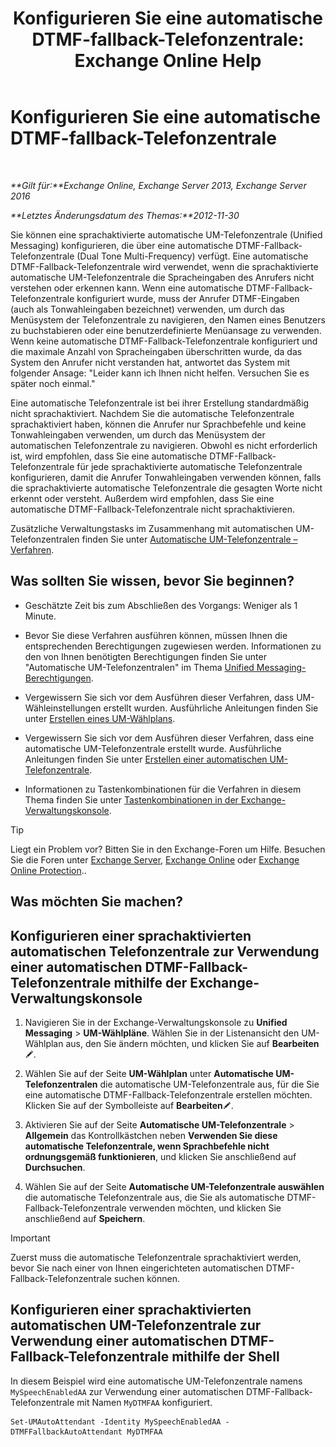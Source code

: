 ﻿---
title: 'Konfigurieren Sie eine automatische DTMF-fallback-Telefonzentrale: Exchange Online Help'
TOCTitle: Konfigurieren Sie eine automatische DTMF-fallback-Telefonzentrale
ms:assetid: a82d85f7-de30-40db-8ee6-b091ac14da9d
ms:mtpsurl: https://technet.microsoft.com/de-de/library/Bb232158(v=EXCHG.150)
ms:contentKeyID: 50476401
ms.date: 05/23/2018
mtps_version: v=EXCHG.150
ms.translationtype: MT
---

# Konfigurieren Sie eine automatische DTMF-fallback-Telefonzentrale

 

_**Gilt für:**Exchange Online, Exchange Server 2013, Exchange Server 2016_

_**Letztes Änderungsdatum des Themas:**2012-11-30_

Sie können eine sprachaktivierte automatische UM-Telefonzentrale (Unified Messaging) konfigurieren, die über eine automatische DTMF-Fallback-Telefonzentrale (Dual Tone Multi-Frequency) verfügt. Eine automatische DTMF-Fallback-Telefonzentrale wird verwendet, wenn die sprachaktivierte automatische UM-Telefonzentrale die Spracheingaben des Anrufers nicht verstehen oder erkennen kann. Wenn eine automatische DTMF-Fallback-Telefonzentrale konfiguriert wurde, muss der Anrufer DTMF-Eingaben (auch als Tonwahleingaben bezeichnet) verwenden, um durch das Menüsystem der Telefonzentrale zu navigieren, den Namen eines Benutzers zu buchstabieren oder eine benutzerdefinierte Menüansage zu verwenden. Wenn keine automatische DTMF-Fallback-Telefonzentrale konfiguriert und die maximale Anzahl von Spracheingaben überschritten wurde, da das System den Anrufer nicht verstanden hat, antwortet das System mit folgender Ansage: "Leider kann ich Ihnen nicht helfen. Versuchen Sie es später noch einmal."

Eine automatische Telefonzentrale ist bei ihrer Erstellung standardmäßig nicht sprachaktiviert. Nachdem Sie die automatische Telefonzentrale sprachaktiviert haben, können die Anrufer nur Sprachbefehle und keine Tonwahleingaben verwenden, um durch das Menüsystem der automatischen Telefonzentrale zu navigieren. Obwohl es nicht erforderlich ist, wird empfohlen, dass Sie eine automatische DTMF-Fallback-Telefonzentrale für jede sprachaktivierte automatische Telefonzentrale konfigurieren, damit die Anrufer Tonwahleingaben verwenden können, falls die sprachaktivierte automatische Telefonzentrale die gesagten Worte nicht erkennt oder versteht. Außerdem wird empfohlen, dass Sie eine automatische DTMF-Fallback-Telefonzentrale nicht sprachaktivieren.

Zusätzliche Verwaltungstasks im Zusammenhang mit automatischen UM-Telefonzentralen finden Sie unter [Automatische UM-Telefonzentrale – Verfahren](um-auto-attendant-procedures-exchange-2013-help.md).

## Was sollten Sie wissen, bevor Sie beginnen?

  - Geschätzte Zeit bis zum Abschließen des Vorgangs: Weniger als 1 Minute.

  - Bevor Sie diese Verfahren ausführen können, müssen Ihnen die entsprechenden Berechtigungen zugewiesen werden. Informationen zu den von Ihnen benötigten Berechtigungen finden Sie unter "Automatische UM-Telefonzentralen" im Thema [Unified Messaging-Berechtigungen](unified-messaging-permissions-exchange-2013-help.md).

  - Vergewissern Sie sich vor dem Ausführen dieser Verfahren, dass UM-Wähleinstellungen erstellt wurden. Ausführliche Anleitungen finden Sie unter [Erstellen eines UM-Wählplans](create-a-um-dial-plan-exchange-2013-help.md).

  - Vergewissern Sie sich vor dem Ausführen dieser Verfahren, dass eine automatische UM-Telefonzentrale erstellt wurde. Ausführliche Anleitungen finden Sie unter [Erstellen einer automatischen UM-Telefonzentrale](create-a-um-auto-attendant-exchange-2013-help.md).

  - Informationen zu Tastenkombinationen für die Verfahren in diesem Thema finden Sie unter [Tastenkombinationen in der Exchange-Verwaltungskonsole](keyboard-shortcuts-in-the-exchange-admin-center-exchange-online-protection-help.md).


> [!TIP]
> Liegt ein Problem vor? Bitten Sie in den Exchange-Foren um Hilfe. Besuchen Sie die Foren unter <A href="https://go.microsoft.com/fwlink/p/?linkid=60612">Exchange Server</A>, <A href="https://go.microsoft.com/fwlink/p/?linkid=267542">Exchange Online</A> oder <A href="https://go.microsoft.com/fwlink/p/?linkid=285351">Exchange Online Protection</A>..



## Was möchten Sie machen?

## Konfigurieren einer sprachaktivierten automatischen Telefonzentrale zur Verwendung einer automatischen DTMF-Fallback-Telefonzentrale mithilfe der Exchange-Verwaltungskonsole

1.  Navigieren Sie in der Exchange-Verwaltungskonsole zu **Unified Messaging** \> **UM-Wählpläne**. Wählen Sie in der Listenansicht den UM-Wählplan aus, den Sie ändern möchten, und klicken Sie auf **Bearbeiten**![Bearbeitungssymbol](images/Bb124582.6f53ccb2-1f13-4c02-bea0-30690e6ea71d(EXCHG.150).gif "Bearbeitungssymbol").

2.  Wählen Sie auf der Seite **UM-Wählplan** unter **Automatische UM-Telefonzentralen** die automatische UM-Telefonzentrale aus, für die Sie eine automatische DTMF-Fallback-Telefonzentrale erstellen möchten. Klicken Sie auf der Symbolleiste auf **Bearbeiten**![Bearbeitungssymbol](images/Bb124582.6f53ccb2-1f13-4c02-bea0-30690e6ea71d(EXCHG.150).gif "Bearbeitungssymbol").

3.  Aktivieren Sie auf der Seite **Automatische UM-Telefonzentrale** \> **Allgemein** das Kontrollkästchen neben **Verwenden Sie diese automatische Telefonzentrale, wenn Sprachbefehle nicht ordnungsgemäß funktionieren**, und klicken Sie anschließend auf **Durchsuchen**.

4.  Wählen Sie auf der Seite **Automatische UM-Telefonzentrale auswählen** die automatische Telefonzentrale aus, die Sie als automatische DTMF-Fallback-Telefonzentrale verwenden möchten, und klicken Sie anschließend auf **Speichern**.


> [!IMPORTANT]
> Zuerst muss die automatische Telefonzentrale sprachaktiviert werden, bevor Sie nach einer von Ihnen eingerichteten automatischen DTMF-Fallback-Telefonzentrale suchen können.



## Konfigurieren einer sprachaktivierten automatischen UM-Telefonzentrale zur Verwendung einer automatischen DTMF-Fallback-Telefonzentrale mithilfe der Shell

In diesem Beispiel wird eine automatische UM-Telefonzentrale namens `MySpeechEnabledAA` zur Verwendung einer automatischen DTMF-Fallback-Telefonzentrale mit Namen `MyDTMFAA` konfiguriert.

    Set-UMAutoAttendant -Identity MySpeechEnabledAA -DTMFFallbackAutoAttendant MyDTMFAA

